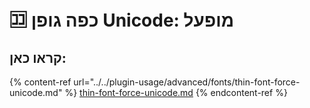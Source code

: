 # 🈁 כפה גופן Unicode: מופעל

## קראו כאן:

{% content-ref url="../../plugin-usage/advanced/fonts/thin-font-force-unicode.md" %}
[thin-font-force-unicode.md](../../plugin-usage/advanced/fonts/thin-font-force-unicode.md)
{% endcontent-ref %}

